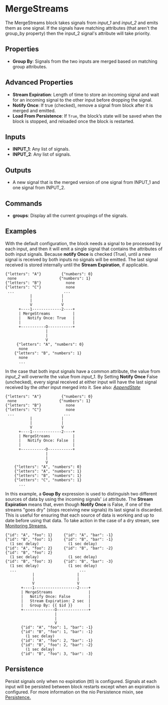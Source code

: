 MergeStreams
============
The MergeStreams block takes signals from *input_1* and *input_2* and emits them as one signal. If the signals have matching attributes (that aren't the group_by property) then the input_2 signal's attribute will take priority.

Properties
---
- **Group By**: Signals from the two inputs are merged based on matching group attributes.

Advanced Properties
---
- **Stream Expiration**: Length of time to store an incoming signal and wait for an incoming signal to the other input before dropping the signal.
- **Notify Once**: If true (checked), remove a signal from block after it is merged and emitted.
- **Load From Persistence**: If `True`, the block’s state will be saved when the block is stopped, and reloaded once the block is restarted.

Inputs
---
- **INPUT_1**: Any list of signals.
- **INPUT_2**: Any list of signals.

Outputs
---
- A new signal that is the merged version of one signal from INPUT_1 and one signal from INPUT_2.

Commands
---
- **groups**: Display all the current groupings of the signals.

Examples
---
With the default configuration, the block needs a signal to be processed by each input, and then it will emit a single signal that contains the attributes of both input signals. Because **notify Once** is checked (True), until a new signal is received by both inputs no signals will be emitted. The last signal received is stored internally until the **Stream Expiration**, if applicable.
 ```
{"letters": "A"}         {"numbers": 0}
  none                   {"numbers": 1}
{"letters": "B"}           none
{"letters": "C"}           none
  ...                      ...
            |             |
            |             |
            V             V
       +----1-------------2----+
       | MergeStreams          |
       |   Notify Once: True   |
       |                       |
       +-----------O-----------+
                   |
                   |
                   V
      {"letters": "A", "numbers": 0}
       none
     {"letters": "B", "numbers": 1}
       none
       ...
```
In the case that both input signals have a common attribute, the value from _input_2_ will overwrite the value from _input_1_. By Setting **Notify Once** False (unchecked), every signal received at either input will have the last signal received by the *other* input merged into it. See also: [_AppendState_](https://blocks.n.io/AppendState)
 ```
{"letters": "A"}         {"numbers": 0}
  none                   {"numbers": 1}
{"letters": "B"}           none
{"letters": "C"}           none
  ...                      ...
            |             |
            |             |
            V             V
       +----1-------------2----+
       | MergeStreams          |
       |   Notify Once: False  |
       |                       |
       +-----------O-----------+
                   |
                   |
                   V
     {"letters": "A", "numbers": 0}
     {"letters": "A", "numbers": 1}
     {"letters": "B", "numbers": 1}
     {"letters": "C", "numbers": 1}
       ...
```
In this example, a **Goup By** expression is used to distinguish two different sources of data by using the incoming signals' `id` attribute. The **Stream Expiration** means that, even though **Notify Once** is False, if one of the streams "goes dry" (stops receiving new signals) its last signal is discarded. This is useful for ensuring that each source of data is working and up to date before using that data. To take action in the case of a dry stream, see [Monitoring Streams.](https://docs.n.io/service-design-patterns/monitor_stream.html)
```
{"id": "A", "foo": 1}     {"id": "A", "bar": -1}
{"id": "B", "foo": 1}     {"id": "B", "bar": -1}
  (1 sec delay)             (1 sec delay)
{"id": "A", "foo": 2}     {"id": "B", "bar": -2}
{"id": "B", "foo": 2}
  (1 sec delay)             (1 sec delay)
{"id": "B", "foo": 3}     {"id": "B", "bar": -3}
  (1 sec delay)             (1 sec delay)
  ...                            ...
            |                   |
            |                   |
            V                   V
       +----1-------------------2----+
       | MergeStreams                |
       |   Notify Once: False        |
       |   Stream Expiration: 2 sec  |
       |   Group By: {{ $id }}       |
       +--------------O--------------+
                      |
                      |
                      V
       {"id": "A", "foo": 1, "bar": -1}
       {"id": "B", "foo": 1, "bar": -1}
         (1 sec delay)
       {"id": "A", "foo": 2, "bar": -1}
       {"id": "B", "foo": 2, "bar": -2}
         (1 sec delay)
       {"id": "B", "foo": 3, "bar": -3}
```

Persistence
---
Persist signals only when no expiration (ttl) is configured. Signals at each input will be persisted between block restarts except when an expiration is configured. For more information on the nio Persistence mixin, see [Persistence.](https://docs.n.io/data/persistence.html)
